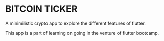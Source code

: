# BITCOIN TICKER

A minimilistic crypto app to explore the different features of flutter.

This app is a part of learning on going in the venture of flutter bootcamp.